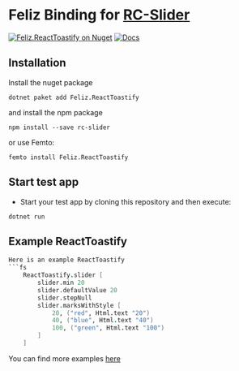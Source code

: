# Feliz Binding for [RC-Slider](https://github.com/react-component/slider)

[![Feliz.ReactToastify on Nuget](https://buildstats.info/nuget/Feliz.ReactToastify)](https://www.nuget.org/packages/Feliz.ReactToastify/)
[![Docs](https://github.com/tforkmann/Feliz.ReactToastify/actions/workflows/Docs.yml/badge.svg)](https://github.com/tforkmann/Feliz.ReactToastify/actions/workflows/Docs.yml)

## Installation
Install the nuget package
```
dotnet paket add Feliz.ReactToastify
```

and install the npm package

```
npm install --save rc-slider
```

or use Femto:
```
femto install Feliz.ReactToastify
```

## Start test app

- Start your test app by cloning this repository and then execute:
```
dotnet run
```

## Example ReactToastify

```fs
Here is an example ReactToastify
```fs
    ReactToastify.slider [
        slider.min 20
        slider.defaultValue 20
        slider.stepNull
        slider.marksWithStyle [
            20, ("red", Html.text "20")
            40, ("blue", Html.text "40")
            100, ("green", Html.text "100")
        ]
    ]

```

You can find more examples [here](https://tforkmann.github.io/Feliz.ReactToastify/)

